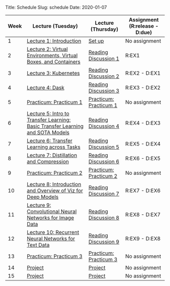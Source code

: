 Title: Schedule
Slug: schedule
Date: 2020-01-07


|Week|Lecture (Tuesday)|Lecture (Thursday)|Assignment (R:release - D:due)|
|-----|-----|-----|-----|
|1|[Lecture 1: Introduction]({filename}/lectures/lecture1/index.md)|[Set up]({filename}/resources/resource1/index.md)|No assignment||
|2|[Lecture 2: 	Virtual Environments, Virtual Boxes, and Containers]({filename}/lectures/lecture2/index.md)|[Reading Discussion 1]({filename}/readings/reading1/index.md)|R:EX1||
|3|[Lecture 3: Kubernetes]({filename}/lectures/lecture3/index.md)|[Reading Discussion 2]({filename}/readings/reading2/index.md)|R:EX2 - D:EX1||
|4|[Lecture 4: Dask]({filename}/lectures/lecture4/index.md)|[Reading Discussion 3]({filename}/readings/reading3/index.md)|R:EX3 - D:EX2||
|5|[Practicum: Practicum 1]({filename}/practicums/practicum1/index.md)|[Practicum: Practicum 1]({filename}/practicums/practicum1/index.md)|No assignment||
|6|[Lecture 5: Intro to Transfer Learning: Basic Transfer Learning and SOTA Models]({filename}/lectures/lecture5/index.md)|[Reading Discussion 4]({filename}/readings/reading4/index.md)|R:EX4 - D:EX3||
|7|[Lecture 6: Transfer Learning across Tasks]({filename}/lectures/lecture6/index.md)|[Reading Discussion 5]({filename}/readings/reading5/index.md)|R:EX5 - D:EX4||
|8|[Lecture 7: Distillation and Compression]({filename}/lectures/lecture7/index.md)|[Reading Discussion 6]({filename}/readings/reading6/index.md)|R:EX6 - D:EX5||
|9|[Practicum: Practicum 2]({filename}/practicums/practicum2/index.md)|[Practicum: Practicum 2]({filename}/practicums/practicum2/index.md)|No assignment||
|10|[Lecture 8: Introduction and Overview of Viz for Deep Models]({filename}/lectures/lecture8/index.md)|[Reading Discussion 7]({filename}/readings/reading7/index.md)|R:EX7 - D:EX6||
|11|[Lecture 9: Convolutional Neural Networks for Image Data]({filename}/lectures/lecture9/index.md)|[Reading Discussion 8]({filename}/readings/reading8/index.md)|R:EX8 - D:EX7||
|12|[Lecture 10: Recurrent Neural Networks for Text Data]({filename}/lectures/lecture10/index.md)|[Reading Discussion 9]({filename}/readings/reading9/index.md)|R:EX9 - D:EX8||
|13|[Practicum: Practicum 3]({filename}/practicums/practicum3/index.md)|[Practicum: Practicum 3]({filename}/practicums/practicum3/index.md)|No assignment||
|14|[Project]({filename}/projects/project1/index.md)|[Project]({filename}/projects/project1/index.md)|No assignment||
|15|[Project]({filename}/projects/project1/index.md)|[Project]({filename}/projects/project1/index.md)|No assignment||